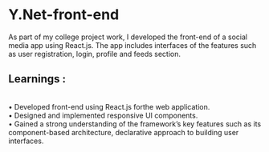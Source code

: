 # Y.Net-front-end
As part of my college project work, I developed the front-end of a social media app using React.js. The app includes interfaces of the features such as user registration, login, profile and feeds section.
## Learnings :
<br>
• Developed front-end using React.js forthe web application.
<br>
• Designed and implemented responsive UI components.
<br>
• Gained a strong understanding of the framework’s key features such as its
component-based architecture, declarative approach to building user
interfaces.
